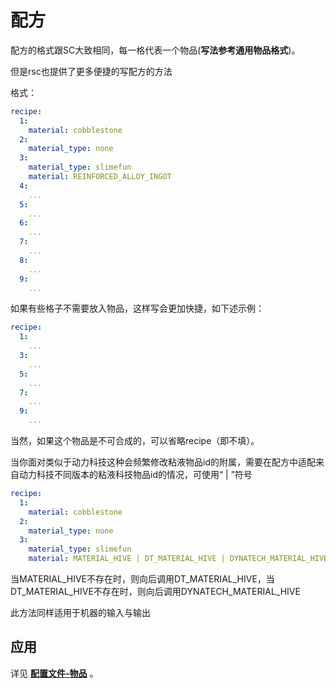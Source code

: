 # 配方

配方的格式跟SC大致相同，每一格代表一个物品(**写法参考通用物品格式**)。

但是rsc也提供了更多便捷的写配方的方法

格式：

```yaml
recipe:
  1: 
    material: cobblestone
  2:
    material_type: none
  3:
    material_type: slimefun
    material: REINFORCED_ALLOY_INGOT
  4:
    ...
  5:
    ...
  6:
    ...
  7:
    ...
  8:
    ...
  9:
    ...
```

如果有些格子不需要放入物品，这样写会更加快捷，如下述示例：

```yaml
recipe:
  1:
    ...
  3:
    ...
  5:
    ...
  7:
    ...
  9:
    ...
```

当然，如果这个物品是不可合成的，可以省略recipe（即不填）。

当你面对类似于动力科技这种会频繁修改粘液物品id的附属，需要在配方中适配来自动力科技不同版本的粘液科技物品id的情况，可使用“ | ”符号

```yaml
recipe:
  1: 
    material: cobblestone
  2:
    material_type: none
  3:
    material_type: slimefun
    material: MATERIAL_HIVE | DT_MATERIAL_HIVE | DYNATECH_MATERIAL_HIVE
```

当MATERIAL_HIVE不存在时，则向后调用DT_MATERIAL_HIVE，当DT_MATERIAL_HIVE不存在时，则向后调用DYNATECH_MATERIAL_HIVE

此方法同样适用于机器的输入与输出

## 应用

详见 [**配置文件-物品**](file/items.md) 。
